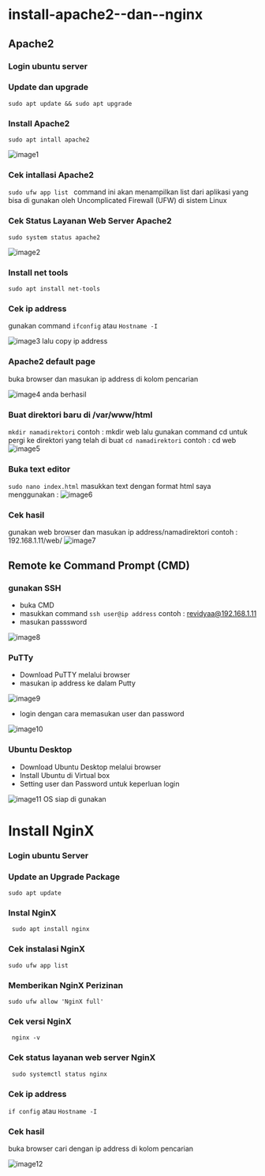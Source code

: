 # install-apache2--dan--nginx

## Apache2
### Login ubuntu server
### Update dan upgrade
```sudo apt update && sudo apt upgrade```
### Install Apache2 
```sudo apt intall apache2```

![image1](https://user-images.githubusercontent.com/150003742/284023653-26444e54-8998-47d1-80cc-ea08e617e8c1.jpg)
### Cek intallasi Apache2
```sudo ufw app list ```
command ini akan menampilkan list dari aplikasi yang bisa di gunakan oleh Uncomplicated Firewall (UFW) di sistem Linux
### Cek Status Layanan Web Server Apache2
```sudo system status apache2```

![image2](https://user-images.githubusercontent.com/150003742/284023662-c7a971fb-9e34-438d-94f9-dcb44481b049.jpg)
### Install net tools 
```sudo apt install net-tools```
### Cek ip address
gunakan command 
```ifconfig```
atau
```Hostname -I```

![image3](https://user-images.githubusercontent.com/150003742/284023665-c8325253-2c9a-4ad9-8026-a813f6654ec4.jpg)
lalu copy ip address
### Apache2 default page
buka browser dan masukan ip address di kolom pencarian

![image4](https://user-images.githubusercontent.com/150003742/284023667-bce2c014-922e-4217-9d2b-a957e567da80.jpg)
anda berhasil
### Buat direktori baru di /var/www/html
```mkdir namadirektori```
contoh : mkdir web
lalu gunakan command cd untuk pergi ke direktori yang telah di buat
```cd namadirektori```
contoh : cd web
![image5](https://user-images.githubusercontent.com/150003742/284023670-2911da88-fd84-4204-a304-243f3e99db78.jpg)
### Buka text editor 
```sudo nano index.html```
masukkan text dengan format html
saya menggunakan :
![image6](https://user-images.githubusercontent.com/150003742/284031953-c25a011d-4e3f-4eee-a7d5-6aa8ee0808c5.jpg)
### Cek hasil
gunakan web browser dan masukan ip address/namadirektori 
contoh : 192.168.1.11/web/
![image7](https://user-images.githubusercontent.com/150003742/284031959-3dca007b-d20b-473b-a945-c05893dc9839.jpg)
## Remote ke Command Prompt (CMD)
### gunakan SSH
* buka CMD
* masukkan command ```ssh user@ip address``` contoh : revidyaa@192.168.1.11
* masukan passsword

![image8](https://user-images.githubusercontent.com/150003742/284031963-d79aaa2a-6545-442a-a2dc-cddb30d23034.jpg)
### PuTTy
* Download PuTTY melalui browser
* masukan ip address ke dalam Putty

![image9](https://user-images.githubusercontent.com/150003742/284031967-5b9528d8-8a7c-4380-8e34-9845e88a1279.jpg)
* login dengan cara memasukan user dan password

![image10](https://user-images.githubusercontent.com/150003742/284031970-957f47a6-55fd-4e8e-ab26-d7f852ebbbf4.jpg)
### Ubuntu Desktop
* Download Ubuntu Desktop melalui browser 
* Install Ubuntu di Virtual box
* Setting user dan Password untuk keperluan login

![image11](https://user-images.githubusercontent.com/150003742/284031971-03ac820a-9c3a-4c6c-ad12-4b0dad4430a9.jpg)
OS siap di gunakan
 
# Install NginX
### Login ubuntu Server
### Update an Upgrade Package 
```sudo apt update```
### Instal NginX
``` sudo apt install nginx```
### Cek instalasi NginX
```sudo ufw app list```
### Memberikan NginX Perizinan
```sudo ufw allow 'NginX full' ```
### Cek versi NginX
``` nginx -v```
### Cek status layanan web server NginX
``` sudo systemctl status nginx```
### Cek ip address
```if config``` atau ```Hostname -I```
### Cek hasil 
buka browser cari dengan ip address di kolom pencarian

![image12](https://user-images.githubusercontent.com/150003742/284035908-a19f771e-366e-4b92-801b-0a119f75d80b.jpg)
